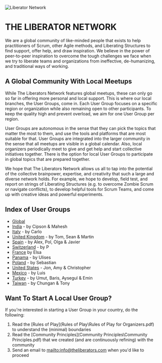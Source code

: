 ![Liberator Network](https://raw.githubusercontent.com/theliberators/usergroups/master/Assets/Banner.jpg "Liberator Network")

# THE LIBERATOR NETWORK

We are a global community of like-minded people that exists to help practitioners of Scrum, other Agile methods, and Liberating Structures to find support, offer help, and draw inspiration. We believe in the power of peer-to-peer inspiration to overcome the tough challenges we face when we try to liberate teams and organizations from ineffective, de-humanizing, and traditional ways of working.

## A Global Community With Local Meetups

While The Liberators Network features global meetups, these can only go so far in offering more personal and local support. This is where our local branches, the User Groups, come in. Each User Group focuses on a specific region or organization while also remaining open to other participants. To keep the quality high and prevent overload, we aim for one User Group per region. 

User Groups are autonomous in the sense that they can pick the topics that matter the most to them, and use the tools and platforms that are most suitable for that. User Groups are integrated into the larger community in the sense that all meetups are visible in a global calendar. Also, local organizers periodically meet to give and get help and start collective initiatives together. There is the option for local User Groups to participate in global topics that are prepared together.

We hope that The Liberators Network allows us all to tap into the potential of the collective brainpower, expertise, and creativity that such a large and diverse network holds. For example, we hope to develop, field test, and report on strings of Liberating Structures (e.g. to overcome Zombie Scrum or navigate conflicts), to develop helpful tools for Scrum Teams, and come up with creative ideas and powerful experiments.

## Index of User Groups

- [Global](https://www.meetup.com/The-Liberators/)
- [India](http://bit.ly/2Xcfntq) - by Cipson & Mahesh
- [Italy](http://bit.ly/2Xcfntq) - by Carlo
- [United Kingdom](http://bit.ly/2Xcfntq) - by Tom, Sean & Martin
- [Spain](http://bit.ly/2Xcfntq) - by Alex, Pol, Olga & Javier
- [Switzerland](http://bit.ly/2Xcfntq) - by P
- [France]() by Elsa
- [Panama](http://bit.ly/2Xcfntq) - by Ulises
- [Poland](http://bit.ly/2Xcfntq) - by Sebastian
- [United States](http://bit.ly/2Xcfntq) - Jon, Amy & Christopher
- [Mexico](http://bit.ly/2Xcfntq) - by Luis
- [Turkey]() - by Umut, Baris, Aysegul & Emin
- [Taiwan]() - by Chungan & Tony

## Want To Start A Local User Group?

If you're interested in starting a User Group in your country, do the following:

1. Read the [Rules of Play](Rules of Play\Rules of Play for Organizers.pdf) to understand the (minimal) boundaries
2. Read the [Community Principles](Community Principles\Community Principles.pdf) that we created (and are continuously refining) with the community
3. Send an email to [mailto:info@theliberators.com](info@theliberators.com) when you'd like to proceed

